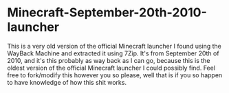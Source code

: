# Minecraft-September-20th-2010-launcher
This is a very old version of the official Minecraft launcher I found using the WayBack Machine and extracted it using 7Zip.
It's from September 20th of 2010, and it's this probably as way back as I can go, because this is the oldest version of the official Minecraft launcher I could possibly find.
Feel free to fork/modify this however you so please, well that is if you so happen to have knowledge of how this shit works.

